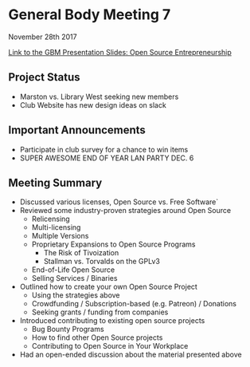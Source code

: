 # General Body Meeting 7

November 28th 2017

[Link to the GBM Presentation Slides: Open Source Entrepreneurship](https://github.com/ufosc/resources/blob/master/presentations/money-with-open-source.md)

## Project Status
 - Marston vs. Library West seeking new members
 - Club Website has new design ideas on slack

## Important Announcements
 - Participate in club survey for a chance to win items	
 - SUPER AWESOME END OF YEAR LAN PARTY DEC. 6

## Meeting Summary
 - Discussed various licenses, Open Source vs. Free Software`
 - Reviewed some industry-proven strategies around Open Source
	 - Relicensing
	 - Multi-licensing
	 - Multiple Versions
	 - Proprietary Expansions to Open Source Programs
		- The Risk of Tivoization
		- Stallman vs. Torvalds on the GPLv3
	 - End-of-Life Open Source
	 - Selling Services / Binaries
 - Outlined how to create your own Open Source Project
	 - Using the strategies above
	 - Crowdfunding / Subscription-based (e.g. Patreon) / Donations
	 - Seeking grants / funding from companies
 - Introduced contributing to existing open source projects
	 - Bug Bounty Programs
	 - How to find other Open Source projects
	 - Contributing to Open Source in Your Workplace
 - Had an open-ended discussion about the material presented above
